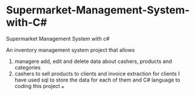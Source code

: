 # Supermarket-Management-System-with-C#
Supermarket Management System with c#

An inventory management system project that allows 
1) managere add, edit and delete data about cashers, products and categories
2) cashers to sell products to clients and invoice extraction for clients
I have used sql to store the data for each of them and C# language to coding this project
ه




